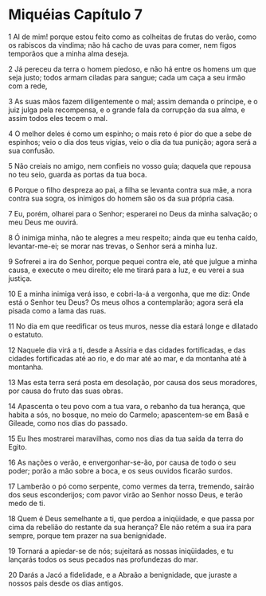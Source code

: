 # Miquéias Capítulo 7

1	AI de mim! porque estou feito como as colheitas de frutas do verão, como os rabiscos da vindima; não há cacho de uvas para comer, nem figos temporãos que a minha alma deseja.

2	Já pereceu da terra o homem piedoso, e não há entre os homens um que seja justo; todos armam ciladas para sangue; cada um caça a seu irmão com a rede,

3	As suas mãos fazem diligentemente o mal; assim demanda o príncipe, e o juiz julga pela recompensa, e o grande fala da corrupção da sua alma, e assim todos eles tecem o mal.

4	O melhor deles é como um espinho; o mais reto é pior do que a sebe de espinhos; veio o dia dos teus vigias, veio o dia da tua punição; agora será a sua confusão.

5	Não creiais no amigo, nem confieis no vosso guia; daquela que repousa no teu seio, guarda as portas da tua boca.

6	Porque o filho despreza ao pai, a filha se levanta contra sua mãe, a nora contra sua sogra, os inimigos do homem são os da sua própria casa.

7	Eu, porém, olharei para o Senhor; esperarei no Deus da minha salvação; o meu Deus me ouvirá.

8	Ó inimiga minha, não te alegres a meu respeito; ainda que eu tenha caído, levantar-me-ei; se morar nas trevas, o Senhor será a minha luz.

9	Sofrerei a ira do Senhor, porque pequei contra ele, até que julgue a minha causa, e execute o meu direito; ele me tirará para a luz, e eu verei a sua justiça.

10	E a minha inimiga verá isso, e cobri-la-á a vergonha, que me diz: Onde está o Senhor teu Deus? Os meus olhos a contemplarão; agora será ela pisada como a lama das ruas.

11	No dia em que reedificar os teus muros, nesse dia estará longe e dilatado o estatuto.

12	Naquele dia virá a ti, desde a Assíria e das cidades fortificadas, e das cidades fortificadas até ao rio, e do mar até ao mar, e da montanha até à montanha.

13	Mas esta terra será posta em desolação, por causa dos seus moradores, por causa do fruto das suas obras.

14	Apascenta o teu povo com a tua vara, o rebanho da tua herança, que habita a sós, no bosque, no meio do Carmelo; apascentem-se em Basã e Gileade, como nos dias do passado.

15	Eu lhes mostrarei maravilhas, como nos dias da tua saída da terra do Egito.

16	As nações o verão, e envergonhar-se-ão, por causa de todo o seu poder; porão a mão sobre a boca, e os seus ouvidos ficarão surdos.

17	Lamberão o pó como serpente, como vermes da terra, tremendo, sairão dos seus esconderijos; com pavor virão ao Senhor nosso Deus, e terão medo de ti.

18	Quem é Deus semelhante a ti, que perdoa a iniqüidade, e que passa por cima da rebelião do restante da sua herança? Ele não retém a sua ira para sempre, porque tem prazer na sua benignidade.

19	Tornará a apiedar-se de nós; sujeitará as nossas iniqüidades, e tu lançarás todos os seus pecados nas profundezas do mar.

20	Darás a Jacó a fidelidade, e a Abraão a benignidade, que juraste a nossos pais desde os dias antigos.

